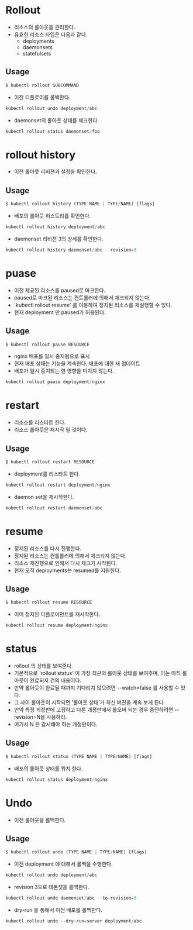 # Rollout

- 리소스의 롤아웃을 관리한다. 
- 유효한 리소스 타입은 다음과 같다. 
  - deployments
  - daemonsets
  - statefulsets

## Usage

```py
$ kubectl rollout SUBCOMMAND
```

- 이전 디플로이를 롤백한다. 

```py
kubectl rollout undo deployment/abc
```

- daemonset의 롤아웃 상태를 체크한다. 

```py
kubectl rollout status daemonset/foo
```

# rollout history

- 이전 롤아웃 리비젼과 설정을 확인한다. 

## Usage

```py
$ kubectl rollout history (TYPE NAME | TYPE/NAME) [flags]
```

- 배포의 롤아웃 히스토리를 확인한다. 

```py
kubectl rollout history deployment/abc
```

- daemonset 리비젼 3의 상세를 확인한다. 

```py
kubectl rollout history daemonset/abc --revision=3
```

# puase

- 이전 제공된 리소스를 paused로 마크한다. 
- paused로 마크된 리소스는 컨트롤러에 의해서 체크되지 않는다. 
- 'kubectl rollout resume' 를 이용하여 정지된 리소스를 재실행할 수 있다. 
- 현재 deployment 만 paused가 허용된다. 

## Usage

```py
$ kubectl rollout pause RESOURCE
```

- nginx 배포를 일시 중지됨으로 표시
- 현재 배포 상태는 기능을 계속한다. 배포에 대한 새 업데이트
- 배포가 일시 중지되는 한 영향을 미치지 않는다. 

```py
kubectl rollout pause deployment/nginx
```

# restart

- 리소스를 리스타트 한다. 
- 리소스 롤아웃은 재시작 될 것이다. 

## Usage

```py
$ kubectl rollout restart RESOURCE
```

- deployment를 리스타트 한다. 

```py
kubectl rollout restart deployment/nginx
```

- daemon set을 재시작한다.

```py
kubectl rollout restart daemonset/abc
```

# resume

- 정지된 리소스를 다시 진행한다. 
- 정지된 리소스는 컨틀롤러에 의해서 체크되지 않는다. 
- 리소스 재진행으로 인해서 다시 체크가 시작된다. 
- 현재 오직 deployments는 resumed를 지원한다. 

## Usage

```py
$ kubectl rollout resume RESOURCE
```

- 이미 정지된 디플로이먼트를 재시작한다. 

```py
kubectl rollout resume deployment/nginx
```

# status

- rollout 의 상태를 보여준다. 
- 기본적으로 'rollout status' 이 가장 최근의 롤아웃 상태를 보여주며, 이는 아직 롤아웃이 완료되지 건의 내용이다. 
- 만약 롤아웃이 완료될 때까지 기다리지 않으려면 --watch=false 를 사용할 수 있다. 
- 그 사이 롤아웃이 시작되면 '롤아웃 상태'가 최신 버젼을 계속 보게 된다. 
- 만약 특정 게정판에 고정하고 다른 개정판에서 롤오버 되는 경우 중단하려면 --revision=N을 사용하라. 
- 여기서 N 은 감시해야 하는 개정판이다. 

## Usage

```py
$ kubectl rollout status (TYPE NAME | TYPE/NAME) [flags]
```

- 배포의 롤아웃 상태를 워치 한다. 

```py
kubectl rollout status deployment/nginx
```

# Undo

- 이전 롤아웃을 롤백한다. 

## Usage

```py
$ kubectl rollout undo (TYPE NAME | TYPE/NAME) [flags]
```

- 이전 deployment 에 대해서 롤백을 수행한다. 

```py
kubectl rollout undo deployment/abc
```

- revision 3으로 데몬셋을 롤백한다. 

```py
kubectl rollout undo daemonset/abc --to-revision=3
```

- dry-run 을 통해서 이전 배포를 롤백한다. 

```py
kubectl rollout undo --dry-run=server deployment/abc
```